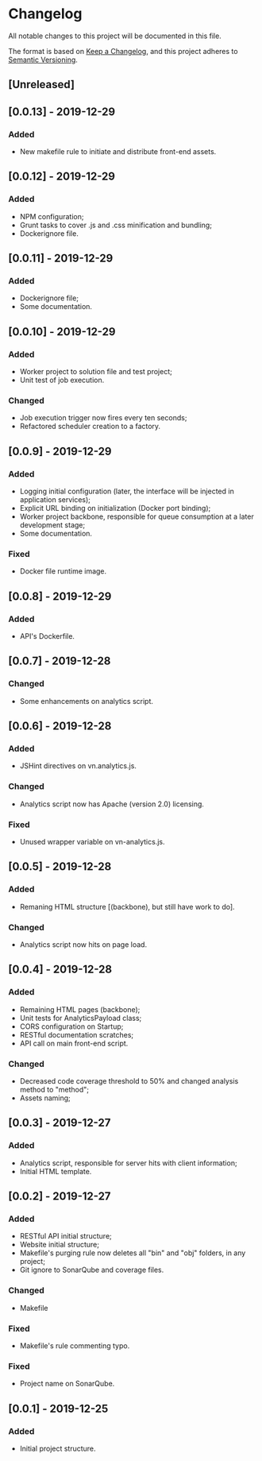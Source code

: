 # Changelog
All notable changes to this project will be documented in this file.

The format is based on [Keep a Changelog](https://keepachangelog.com/en/1.0.0/),
and this project adheres to [Semantic Versioning](https://semver.org/spec/v2.0.0.html).

## [Unreleased]

## [0.0.13] - 2019-12-29
### Added
- New makefile rule to initiate and distribute front-end assets.

## [0.0.12] - 2019-12-29
### Added
- NPM configuration;
- Grunt tasks to cover .js and .css minification and bundling;
- Dockerignore file.

## [0.0.11] - 2019-12-29
### Added
- Dockerignore file;
- Some documentation.

## [0.0.10] - 2019-12-29
### Added
- Worker project to solution file and test project;
- Unit test of job execution.

### Changed
- Job execution trigger now fires every ten seconds;
- Refactored scheduler creation to a factory.

## [0.0.9] - 2019-12-29
### Added
- Logging initial configuration (later, the interface will be injected in application services);
- Explicit URL binding on initialization (Docker port binding);
- Worker project backbone, responsible for queue consumption at a later development stage;
- Some documentation.

### Fixed
- Docker file runtime image.

## [0.0.8] - 2019-12-29
### Added
- API's Dockerfile.

## [0.0.7] - 2019-12-28
### Changed
- Some enhancements on analytics script.

## [0.0.6] - 2019-12-28
### Added
- JSHint directives on vn.analytics.js.

### Changed
- Analytics script now has Apache (version 2.0) licensing.

### Fixed
- Unused wrapper variable on vn-analytics.js.

## [0.0.5] - 2019-12-28
### Added
- Remaning HTML structure [(backbone), but still have work to do].

### Changed
- Analytics script now hits on page load.

## [0.0.4] - 2019-12-28
### Added
- Remaining HTML pages (backbone);
- Unit tests for AnalyticsPayload class;
- CORS configuration on Startup;
- RESTful documentation scratches;
- API call on main front-end script.

### Changed
- Decreased code coverage threshold to 50% and changed analysis method to "method";
- Assets naming;

## [0.0.3] - 2019-12-27
### Added
- Analytics script, responsible for server hits with client information;
- Initial HTML template.

## [0.0.2] - 2019-12-27
### Added
- RESTful API initial structure;
- Website initial structure;
- Makefile's purging rule now deletes all "bin" and "obj" folders, in any project;
- Git ignore to SonarQube and coverage files.

### Changed
- Makefile

### Fixed
- Makefile's rule commenting typo.

### Fixed
- Project name on SonarQube.

## [0.0.1] - 2019-12-25
### Added
- Initial project structure.
